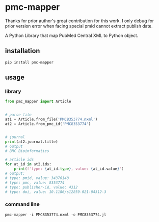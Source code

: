 # pmc-mapper
Thanks for prior author's great contribution for this work. I only debug for prior version error when facing special pmid cannot extract publish date.

A Python Library that map PubMed Central XML to Python object.

## installation

```
pip install pmc-mapper
```

## usage

### library

```python
from pmc_mapper import Article


# parse file
at1 = Article.from_file('PMC8353774.nxml')
at2 = Article.from_pmc_id('PMC8353774')


# journal
print(at2.journal.title)
# output
# BMC Bioinformatics

# article ids
for at_id in at2.ids:
    print(f'type: {at_id.type}, value: {at_id.value}')
# output:
# type: pmid, value: 34376148
# type: pmc, value: 8353774
# type: publisher-id, value: 4312
# type: doi, value: 10.1186/s12859-021-04312-3
```

### command line

```
pmc-mapper -i PMC8353774.nxml -o PMC8353774.jl
```
